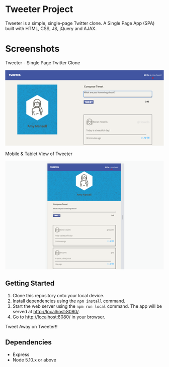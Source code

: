 # Tweeter Project

Tweeter is a simple, single-page Twitter clone.
A Single Page App (SPA) built with HTML, CSS, JS, jQuery and AJAX.

# Screenshots

Tweeter - Single Page Twitter Clone

!["Single Page Twitter clone"](https://github.com/srimantika/tweeter/blob/master/docs/Tweeter_SinglePage_App.png?raw=true)

Mobile & Tablet View of Tweeter

!["Single Page Twitter clone on Mobile"](https://github.com/srimantika/tweeter/blob/master/docs/Mobile_Tablet_view_of_Tweeter.png?raw=true)


## Getting Started

1. Clone this repository onto your local device.
3. Install dependencies using the `npm install` command.
3. Start the web server using the `npm run local` command. The app will be served at  <http://localhost:8080/>.
4. Go to <http://localhost:8080/> in your browser.

Tweet Away on Tweeter!!

## Dependencies

- Express
- Node 5.10.x or above
